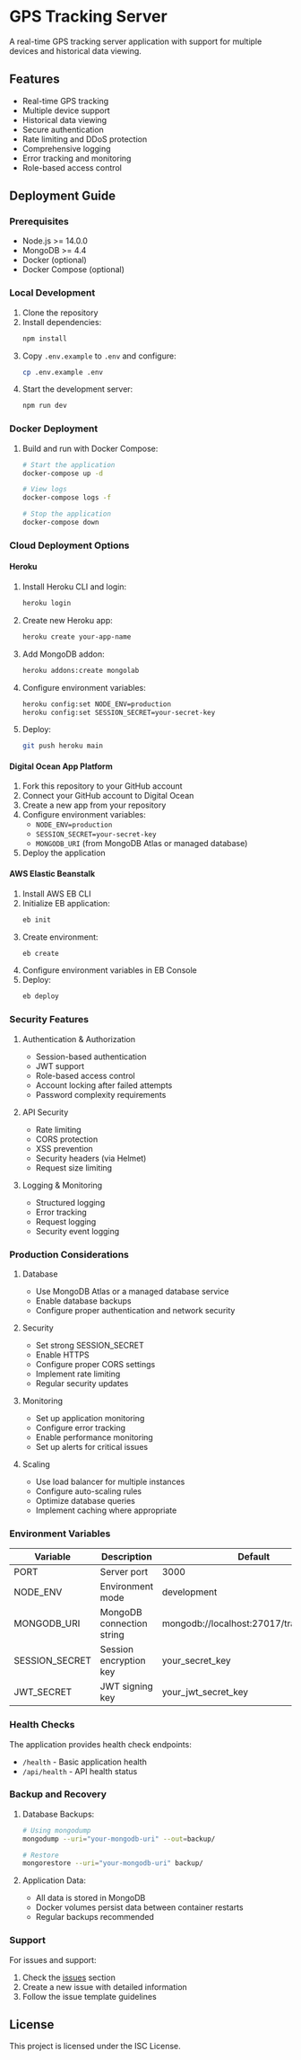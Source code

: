 # GPS Tracking Server

A real-time GPS tracking server application with support for multiple devices and historical data viewing.

## Features

- Real-time GPS tracking
- Multiple device support
- Historical data viewing
- Secure authentication
- Rate limiting and DDoS protection
- Comprehensive logging
- Error tracking and monitoring
- Role-based access control

## Deployment Guide

### Prerequisites
- Node.js >= 14.0.0
- MongoDB >= 4.4
- Docker (optional)
- Docker Compose (optional)

### Local Development
1. Clone the repository
2. Install dependencies:
   ```bash
   npm install
   ```
3. Copy `.env.example` to `.env` and configure:
   ```bash
   cp .env.example .env
   ```
4. Start the development server:
   ```bash
   npm run dev
   ```

### Docker Deployment
1. Build and run with Docker Compose:
   ```bash
   # Start the application
   docker-compose up -d

   # View logs
   docker-compose logs -f

   # Stop the application
   docker-compose down
   ```

### Cloud Deployment Options

#### Heroku
1. Install Heroku CLI and login:
   ```bash
   heroku login
   ```
2. Create new Heroku app:
   ```bash
   heroku create your-app-name
   ```
3. Add MongoDB addon:
   ```bash
   heroku addons:create mongolab
   ```
4. Configure environment variables:
   ```bash
   heroku config:set NODE_ENV=production
   heroku config:set SESSION_SECRET=your-secret-key
   ```
5. Deploy:
   ```bash
   git push heroku main
   ```

#### Digital Ocean App Platform
1. Fork this repository to your GitHub account
2. Connect your GitHub account to Digital Ocean
3. Create a new app from your repository
4. Configure environment variables:
   - `NODE_ENV=production`
   - `SESSION_SECRET=your-secret-key`
   - `MONGODB_URI` (from MongoDB Atlas or managed database)
5. Deploy the application

#### AWS Elastic Beanstalk
1. Install AWS EB CLI
2. Initialize EB application:
   ```bash
   eb init
   ```
3. Create environment:
   ```bash
   eb create
   ```
4. Configure environment variables in EB Console
5. Deploy:
   ```bash
   eb deploy
   ```

### Security Features

1. Authentication & Authorization
   - Session-based authentication
   - JWT support
   - Role-based access control
   - Account locking after failed attempts
   - Password complexity requirements

2. API Security
   - Rate limiting
   - CORS protection
   - XSS prevention
   - Security headers (via Helmet)
   - Request size limiting

3. Logging & Monitoring
   - Structured logging
   - Error tracking
   - Request logging
   - Security event logging

### Production Considerations

1. Database
   - Use MongoDB Atlas or a managed database service
   - Enable database backups
   - Configure proper authentication and network security

2. Security
   - Set strong SESSION_SECRET
   - Enable HTTPS
   - Configure proper CORS settings
   - Implement rate limiting
   - Regular security updates

3. Monitoring
   - Set up application monitoring
   - Configure error tracking
   - Enable performance monitoring
   - Set up alerts for critical issues

4. Scaling
   - Use load balancer for multiple instances
   - Configure auto-scaling rules
   - Optimize database queries
   - Implement caching where appropriate

### Environment Variables

| Variable | Description | Default |
|----------|-------------|---------|
| PORT | Server port | 3000 |
| NODE_ENV | Environment mode | development |
| MONGODB_URI | MongoDB connection string | mongodb://localhost:27017/trackingserver |
| SESSION_SECRET | Session encryption key | your_secret_key |
| JWT_SECRET | JWT signing key | your_jwt_secret_key |

### Health Checks

The application provides health check endpoints:
- `/health` - Basic application health
- `/api/health` - API health status

### Backup and Recovery

1. Database Backups:
   ```bash
   # Using mongodump
   mongodump --uri="your-mongodb-uri" --out=backup/

   # Restore
   mongorestore --uri="your-mongodb-uri" backup/
   ```

2. Application Data:
   - All data is stored in MongoDB
   - Docker volumes persist data between container restarts
   - Regular backups recommended

### Support

For issues and support:
1. Check the [issues](https://github.com/ccgriffin/tracking-server/issues) section
2. Create a new issue with detailed information
3. Follow the issue template guidelines

## License

This project is licensed under the ISC License.
